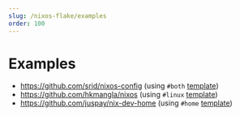 ```yaml
---
slug: /nixos-flake/examples
order: 100
---
```


# Examples

- https://github.com/srid/nixos-config (using `#both` [template](/nixos-flake/templates))
- https://github.com/hkmangla/nixos (using `#linux` [template](/nixos-flake/templates))
- https://github.com/juspay/nix-dev-home (using `#home` [template](/nixos-flake/templates))
